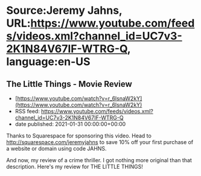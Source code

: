 # Source:Jeremy Jahns, URL:https://www.youtube.com/feeds/videos.xml?channel_id=UC7v3-2K1N84V67IF-WTRG-Q, language:en-US

## The Little Things - Movie Review
 - [https://www.youtube.com/watch?v=r_6lsnaW2kY](https://www.youtube.com/watch?v=r_6lsnaW2kY)
 - RSS feed: https://www.youtube.com/feeds/videos.xml?channel_id=UC7v3-2K1N84V67IF-WTRG-Q
 - date published: 2021-01-31 00:00:00+00:00

Thanks to Squarespace for sponsoring this video. Head to  http://squarespace.com/jeremyjahns to save 10% off your first purchase of a website or domain using code JAHNS.

And now, my review of a crime thriller. I got nothing more original than that description. Here's my review for THE LITTLE THINGS!

